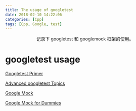 ```yaml
---
title: The usage of googletest
date: 2018-02-10 14:22:06
categories: [Cpp]
tags: [Cpp, Google, test]
---
```


<center>记录下 googletest 和 googlemock 框架的使用。</center>

<!-- more -->

# googletest usage

[Googletest Primer](https://github.com/google/googletest/blob/master/googletest/docs/primer.md)

[Advanced googletest Topics](https://github.com/google/googletest/blob/master/googletest/docs/advanced.md)

[Google Mock](https://github.com/google/googletest/blob/master/googlemock/README.md)

[Google Mock for Dummies](https://github.com/google/googletest/blob/master/googlemock/docs/ForDummies.md)

